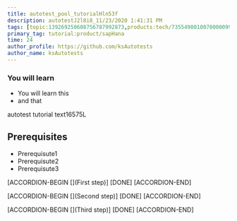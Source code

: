 ```yaml
---
title: autotest_pool_tutorialHln53f
description: autotestJ2l8i8_11/23/2020 1:41:31 PM
tags: [topic:139269250608756787992873,products:tech/73554900100700000996,tutorial:experience/advanced]
primary_tag: tutorial:product/sapHana
time: 24
author_profile: https://github.com/ksAutotests
author_name: ksAutotests
---
```

### You will learn
- You will learn this
- and that

autotest tutorial text16575L

## Prerequisites
- Prerequisute1
- Prerequisute2
- Prerequisute3

[ACCORDION-BEGIN [](First step)]
[DONE]
[ACCORDION-END]

[ACCORDION-BEGIN [](Second step)]
[DONE]
[ACCORDION-END]

[ACCORDION-BEGIN [](Third step)]
[DONE]
[ACCORDION-END]

